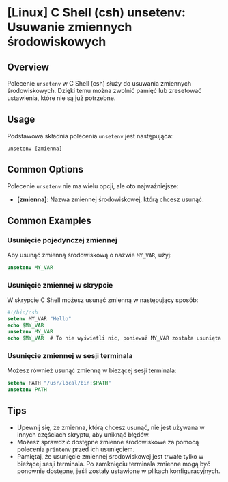 # [Linux] C Shell (csh) unsetenv: Usuwanie zmiennych środowiskowych

## Overview
Polecenie `unsetenv` w C Shell (csh) służy do usuwania zmiennych środowiskowych. Dzięki temu można zwolnić pamięć lub zresetować ustawienia, które nie są już potrzebne.

## Usage
Podstawowa składnia polecenia `unsetenv` jest następująca:

```
unsetenv [zmienna]
```

## Common Options
Polecenie `unsetenv` nie ma wielu opcji, ale oto najważniejsze:

- **[zmienna]**: Nazwa zmiennej środowiskowej, którą chcesz usunąć.

## Common Examples

### Usunięcie pojedynczej zmiennej
Aby usunąć zmienną środowiskową o nazwie `MY_VAR`, użyj:

```csh
unsetenv MY_VAR
```

### Usunięcie zmiennej w skrypcie
W skrypcie C Shell możesz usunąć zmienną w następujący sposób:

```csh
#!/bin/csh
setenv MY_VAR "Hello"
echo $MY_VAR
unsetenv MY_VAR
echo $MY_VAR  # To nie wyświetli nic, ponieważ MY_VAR została usunięta
```

### Usunięcie zmiennej w sesji terminala
Możesz również usunąć zmienną w bieżącej sesji terminala:

```csh
setenv PATH "/usr/local/bin:$PATH"
unsetenv PATH
```

## Tips
- Upewnij się, że zmienna, którą chcesz usunąć, nie jest używana w innych częściach skryptu, aby uniknąć błędów.
- Możesz sprawdzić dostępne zmienne środowiskowe za pomocą polecenia `printenv` przed ich usunięciem.
- Pamiętaj, że usunięcie zmiennej środowiskowej jest trwałe tylko w bieżącej sesji terminala. Po zamknięciu terminala zmienne mogą być ponownie dostępne, jeśli zostały ustawione w plikach konfiguracyjnych.